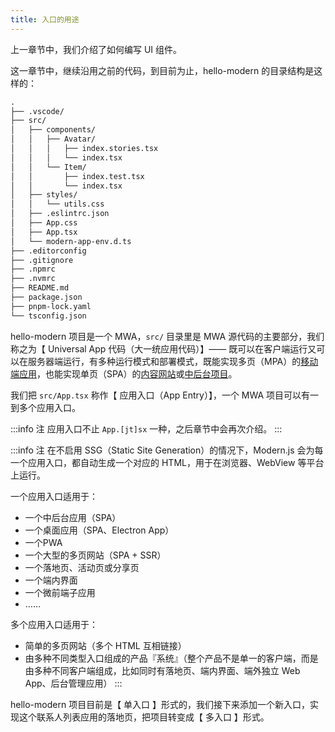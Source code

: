 ```yaml
---
title: 入口的用途​​​
---
```


上一章节中，我们介绍了如何编写 UI 组件。

这一章节中，继续沿用之前的代码，到目前为止，hello-modern 的目录结构是这样的：

```md
.
├── .vscode/
├── src/
│   ├── components/
│   │   ├── Avatar/
│   │   │   ├── index.stories.tsx
│   │   │   └── index.tsx
│   │   └── Item/
│   │       ├── index.test.tsx
│   │       └── index.tsx
│   ├── styles/
│   │   └── utils.css
│   ├── .eslintrc.json
│   ├── App.css
│   ├── App.tsx
│   └── modern-app-env.d.ts
├── .editorconfig
├── .gitignore
├── .npmrc
├── .nvmrc
├── README.md
├── package.json
├── pnpm-lock.yaml
└── tsconfig.json
```

hello-modern 项目是一个 MWA，`src/` 目录里是 MWA 源代码的主要部分，我们称之为【 Universal App 代码（大一统应用代码）】—— 既可以在客户端运行又可以在服务器端运行，有多种运行模式和部署模式，既能实现多页（MPA）的[移动端应用](/docs/start/mobile)，也能实现单页（SPA）的[内容网站](/docs/start/website)或[中后台项目](/docs/start/admin)。

我们把 `src/App.tsx` 称作【 应用入口（App Entry）】，一个 MWA 项目可以有一到多个应用入口。

:::info 注
应用入口不止 `App.[jt]sx` 一种，之后章节中会再次介绍。
:::

:::info 注
在不启用 SSG（Static Site Generation）的情况下，Modern.js 会为每一个应用入口，都自动生成一个对应的 HTML，用于在浏览器、WebView 等平台上运行。

一个应用入口适用于：

- 一个中后台应用（SPA）
- 一个桌面应用（SPA、Electron App）
- 一个PWA
- 一个大型的多页网站（SPA + SSR）
- 一个落地页、活动页或分享页
- 一个端内界面
- 一个微前端子应用
- ……

多个应用入口适用于：

- 简单的多页网站（多个 HTML 互相链接）
- 由多种不同类型入口组成的产品『系统』（整个产品不是单一的客户端，而是由多种不同客户端组成，比如同时有落地页、端内界面、端外独立 Web App、后台管理应用）
:::

hello-modern 项目目前是【 单入口 】形式的，我们接下来添加一个新入口，实现这个联系人列表应用的落地页，把项目转变成【 多入口 】形式。
